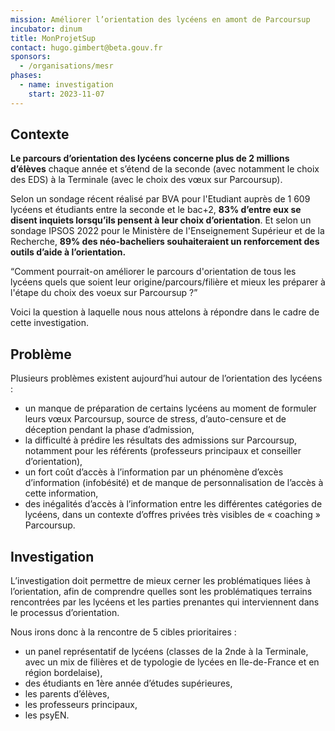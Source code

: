 ```yaml
---
mission: Améliorer l’orientation des lycéens en amont de Parcoursup
incubator: dinum
title: MonProjetSup
contact: hugo.gimbert@beta.gouv.fr
sponsors:
  - /organisations/mesr
phases:
  - name: investigation
    start: 2023-11-07
---
```

## Contexte

**Le parcours d’orientation des lycéens concerne plus de 2 millions d’élèves** chaque année et s’étend de la seconde (avec notamment le choix des EDS) à la Terminale (avec le choix des vœux sur Parcoursup). 

Selon un sondage récent réalisé par BVA pour l'Etudiant auprès de 1 609 lycéens et étudiants entre la seconde et le bac+2, **83% d’entre eux se disent inquiets lorsqu’ils pensent à leur choix d’orientation**.
Et selon un sondage IPSOS 2022 pour le Ministère de l'Enseignement Supérieur et de la Recherche, **89% des néo-bacheliers souhaiteraient un renforcement des outils d’aide à l’orientation.**

“Comment pourrait-on améliorer le parcours d'orientation de tous les lycéens quels que soient leur origine/parcours/filière et mieux les préparer à l'étape du choix des voeux sur Parcoursup ?”

Voici la question à laquelle nous nous attelons à répondre dans le cadre de cette investigation.

## Problème

Plusieurs problèmes existent aujourd’hui autour de l’orientation des lycéens : 
* un manque de préparation de certains lycéens au moment de formuler leurs vœux Parcoursup, source de stress, d’auto-censure et de déception pendant la phase d’admission,
* la difficulté à prédire les résultats des admissions sur Parcoursup, notamment pour les référents (professeurs principaux et conseiller d’orientation),
* un fort coût d’accès à l’information par un phénomène d’excès d’information (infobésité) et de manque de personnalisation de l’accès à cette information,
* des inégalités d’accès à l’information entre les différentes catégories de lycéens, dans un contexte d’offres privées très visibles de « coaching » Parcoursup.

## Investigation

L’investigation doit permettre de mieux cerner les problématiques liées à l’orientation, afin de comprendre quelles sont les problématiques terrains rencontrées par les lycéens et les parties prenantes qui interviennent dans le processus d’orientation.


Nous irons donc à la rencontre de 5 cibles prioritaires :
* un panel représentatif de lycéens (classes de la 2nde à la Terminale, avec un mix de filières et de typologie de lycées en Ile-de-France et en région bordelaise),
* des étudiants en 1ère année d’études supérieures,
* les parents d’élèves, 
* les professeurs principaux,
* les psyEN.
